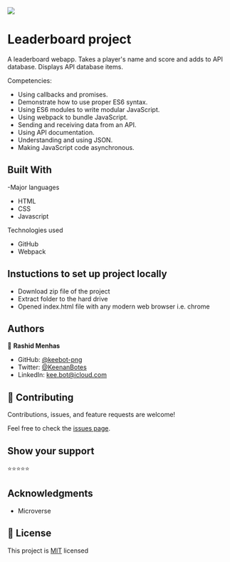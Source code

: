 ![](https://img.shields.io/badge/Microverse-blueviolet)

# Leaderboard project

A leaderboard webapp. Takes a player's name and score and adds to API database. Displays API database items.

Competencies:

- Using callbacks and promises.
- Demonstrate how to use proper ES6 syntax.
- Using ES6 modules to write modular JavaScript.
- Using webpack to bundle JavaScript.
- Sending and receiving data from an API.
- Using API documentation.
- Understanding and using JSON.
- Making JavaScript code asynchronous.

## Built With

-Major languages

- HTML
- CSS
- Javascript

Technologies used

- GitHub
- Webpack

## Instuctions to set up project locally

- Download zip file of the project
- Extract folder to the hard drive
- Opened index.html file with any modern web browser i.e. chrome

## Authors

👤 **Rashid Menhas**

- GitHub: [@keebot-png](https://github.com/RashidMenhas)
- Twitter: [@KeenanBotes](https://twitter.com/RashidM83664789)
- LinkedIn: [kee.bot@icloud.com](https://www.linkedin.com/in/rashid-menhas-6634aa245/)

## 🤝 Contributing

Contributions, issues, and feature requests are welcome!

Feel free to check the [issues page](../../issues/).

## Show your support

⭐️⭐️⭐️⭐️⭐

## Acknowledgments

- Microverse

## 📝 License

This project is [MIT](./license) licensed
